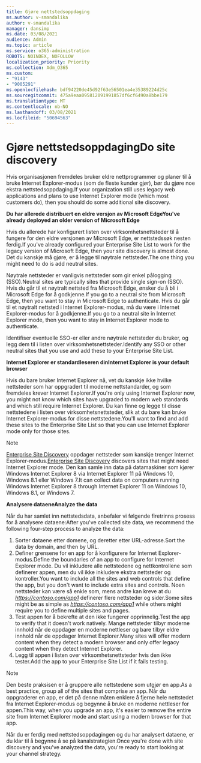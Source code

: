 ```yaml
---
title: Gjøre nettstedsoppdaging
ms.author: v-smandalika
author: v-smandalika
manager: dansimp
ms.date: 03/08/2021
audience: Admin
ms.topic: article
ms.service: o365-administration
ROBOTS: NOINDEX, NOFOLLOW
localization_priority: Priority
ms.collection: Adm_O365
ms.custom:
- "9143"
- "9005291"
ms.openlocfilehash: bdf94220de45d92f63e56501ea4e35389224d25c
ms.sourcegitcommit: 475a9eaa095812091991857df6cf6490a8bbe179
ms.translationtype: MT
ms.contentlocale: nb-NO
ms.lasthandoff: 03/08/2021
ms.locfileid: "50694563"
---
```

# <a name="do-site-discovery"></a><span data-ttu-id="8e9eb-102">Gjøre nettstedsoppdaging</span><span class="sxs-lookup"><span data-stu-id="8e9eb-102">Do site discovery</span></span>

<span data-ttu-id="8e9eb-103">Hvis organisasjonen fremdeles bruker eldre nettprogrammer og planer til å bruke Internet Explorer-modus (som de fleste kunder gjør), bør du gjøre noe ekstra nettstedsoppdaging.</span><span class="sxs-lookup"><span data-stu-id="8e9eb-103">If your organization still uses legacy web applications and plans to use Internet Explorer mode (which most customers do), then you should do some additional site discovery.</span></span>

<span data-ttu-id="8e9eb-104">**Du har allerede distribuert en eldre versjon av Microsoft Edge**</span><span class="sxs-lookup"><span data-stu-id="8e9eb-104">**You've already deployed an older version of Microsoft Edge**</span></span>

<span data-ttu-id="8e9eb-105">Hvis du allerede har konfigurert listen over virksomhetsnettsteder til å fungere for den eldre versjonen av Microsoft Edge, er nettstedssøk nesten ferdig.</span><span class="sxs-lookup"><span data-stu-id="8e9eb-105">If you've already configured your Enterprise Site List to work for the legacy version of Microsoft Edge, then your site discovery is almost done.</span></span> <span data-ttu-id="8e9eb-106">Det du kanskje må gjøre, er å legge til nøytrale nettsteder.</span><span class="sxs-lookup"><span data-stu-id="8e9eb-106">The one thing you might need to do is add neutral sites.</span></span>

<span data-ttu-id="8e9eb-107">Nøytrale nettsteder er vanligvis nettsteder som gir enkel pålogging (SSO).</span><span class="sxs-lookup"><span data-stu-id="8e9eb-107">Neutral sites are typically sites that provide single sign-on (SSO).</span></span> <span data-ttu-id="8e9eb-108">Hvis du går til et nøytralt nettsted fra Microsoft Edge, ønsker du å bli i Microsoft Edge for å godkjenne.</span><span class="sxs-lookup"><span data-stu-id="8e9eb-108">If you go to a neutral site from Microsoft Edge, then you want to stay in Microsoft Edge to authenticate.</span></span> <span data-ttu-id="8e9eb-109">Hvis du går til et nøytralt nettsted i Internet Explorer-modus, må du være i Internet Explorer-modus for å godkjenne.</span><span class="sxs-lookup"><span data-stu-id="8e9eb-109">If you go to a neutral site in Internet Explorer mode, then you want to stay in Internet Explorer mode to authenticate.</span></span>

<span data-ttu-id="8e9eb-110">Identifiser eventuelle SSO-er eller andre nøytrale nettsteder du bruker, og legg dem til i listen over virksomhetsnettsteder.</span><span class="sxs-lookup"><span data-stu-id="8e9eb-110">Identify any SSO or other neutral sites that you use and add these to your Enterprise Site List.</span></span>

<span data-ttu-id="8e9eb-111">**Internet Explorer er standardleseren din**</span><span class="sxs-lookup"><span data-stu-id="8e9eb-111">**Internet Explorer is your default browser**</span></span>

<span data-ttu-id="8e9eb-112">Hvis du bare bruker Internet Explorer nå, vet du kanskje ikke hvilke nettsteder som har oppgradert til moderne nettstandarder, og som fremdeles krever Internet Explorer.</span><span class="sxs-lookup"><span data-stu-id="8e9eb-112">If you're only using Internet Explorer now, you might not know which sites have upgraded to modern web standards and which still require Internet Explorer.</span></span> <span data-ttu-id="8e9eb-113">Du kan finne og legge til disse nettstedene i listen over virksomhetsnettsteder, slik at du bare kan bruke Internet Explorer-modus for disse nettstedene.</span><span class="sxs-lookup"><span data-stu-id="8e9eb-113">You'll want to find and add these sites to the Enterprise Site List so that you can use Internet Explorer mode only for those sites.</span></span>

> [!NOTE]
> <span data-ttu-id="8e9eb-114">[Enterprise Site Discovery](https://docs.microsoft.com/internet-explorer/ie11-deploy-guide/collect-data-using-enterprise-site-discovery) oppdager nettsteder som kanskje trenger Internet Explorer-modus.</span><span class="sxs-lookup"><span data-stu-id="8e9eb-114">[Enterprise Site Discovery](https://docs.microsoft.com/internet-explorer/ie11-deploy-guide/collect-data-using-enterprise-site-discovery) discovers sites that might need Internet Explorer mode.</span></span> <span data-ttu-id="8e9eb-115">Den kan samle inn data på datamaskiner som kjører Windows Internet Explorer 8 via Internet Explorer 11 på Windows 10, Windows 8.1 eller Windows 7.</span><span class="sxs-lookup"><span data-stu-id="8e9eb-115">It can collect data on computers running Windows Internet Explorer 8 through Internet Explorer 11 on Windows 10, Windows 8.1, or Windows 7.</span></span>

<span data-ttu-id="8e9eb-116">**Analysere dataene**</span><span class="sxs-lookup"><span data-stu-id="8e9eb-116">**Analyze the data**</span></span>

<span data-ttu-id="8e9eb-117">Når du har samlet inn nettstedsdata, anbefaler vi følgende firetrinns prosess for å analysere dataene:</span><span class="sxs-lookup"><span data-stu-id="8e9eb-117">After you've collected site data, we recommend the following four-step process to analyze the data:</span></span>
1. <span data-ttu-id="8e9eb-118">Sorter dataene etter domene, og deretter etter URL-adresse.</span><span class="sxs-lookup"><span data-stu-id="8e9eb-118">Sort the data by domain, and then by URL.</span></span>
2. <span data-ttu-id="8e9eb-119">Definer grensene for en app for å konfigurere for Internet Explorer-modus.</span><span class="sxs-lookup"><span data-stu-id="8e9eb-119">Define the boundaries of an app to configure for Internet Explorer mode.</span></span> <span data-ttu-id="8e9eb-120">Du vil inkludere alle nettstedene og nettkontrollene som definerer appen, men du vil ikke inkludere ekstra nettsteder og kontroller.</span><span class="sxs-lookup"><span data-stu-id="8e9eb-120">You want to include all the sites and web controls that define the app, but you don't want to include extra sites and controls.</span></span> <span data-ttu-id="8e9eb-121">Noen nettsteder kan være så enkle som, mens andre kan kreve at du *https://contoso.com/app1* definerer flere nettsteder og sider.</span><span class="sxs-lookup"><span data-stu-id="8e9eb-121">Some sites might be as simple as *https://contoso.com/app1* while others might require you to define multiple sites and pages.</span></span>
3. <span data-ttu-id="8e9eb-122">Test appen for å bekrefte at den ikke fungerer opprinnelig.</span><span class="sxs-lookup"><span data-stu-id="8e9eb-122">Test the app to verify that it doesn't work natively.</span></span> <span data-ttu-id="8e9eb-123">Mange nettsteder tilbyr moderne innhold når de oppdager en moderne nettleser og bare tilbyr eldre innhold når de oppdager Internet Explorer.</span><span class="sxs-lookup"><span data-stu-id="8e9eb-123">Many sites will offer modern content when they detect a modern browser and only offer legacy content when they detect Internet Explorer.</span></span>
4. <span data-ttu-id="8e9eb-124">Legg til appen i listen over virksomhetsnettsteder hvis den ikke tester.</span><span class="sxs-lookup"><span data-stu-id="8e9eb-124">Add the app to your Enterprise Site List if it fails testing.</span></span>

> [!NOTE]
> <span data-ttu-id="8e9eb-125">Den beste praksisen er å gruppere alle nettstedene som utgjør en app.</span><span class="sxs-lookup"><span data-stu-id="8e9eb-125">As a best practice, group all of the sites that comprise an app.</span></span> <span data-ttu-id="8e9eb-126">Når du oppgraderer en app, er det på denne måten enklere å fjerne hele nettstedet fra Internet Explorer-modus og begynne å bruke en moderne nettleser for appen.</span><span class="sxs-lookup"><span data-stu-id="8e9eb-126">This way, when you upgrade an app, it's easier to remove the entire site from Internet Explorer mode and start using a modern browser for that app.</span></span>

<span data-ttu-id="8e9eb-127">Når du er ferdig med nettstedsoppdagingen og du har analysert dataene, er du klar til å begynne å se på kanalstrategien.</span><span class="sxs-lookup"><span data-stu-id="8e9eb-127">Once you're done with site discovery and you've analyzed the data, you're ready to start looking at your channel strategy.</span></span>

